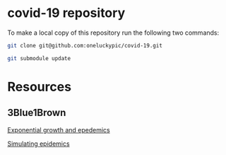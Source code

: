 # covid-19 repository

To make a local copy of this repository run the following two commands:

```bash
git clone git@github.com:oneluckypic/covid-19.git

git submodule update
```

# Resources

## 3Blue1Brown

[Exponential growth and epedemics](https://www.youtube.com/watch?v=Kas0tIxDvrg)

[Simulating epidemics](https://www.youtube.com/watch?v=gxAaO2rsdIs)

